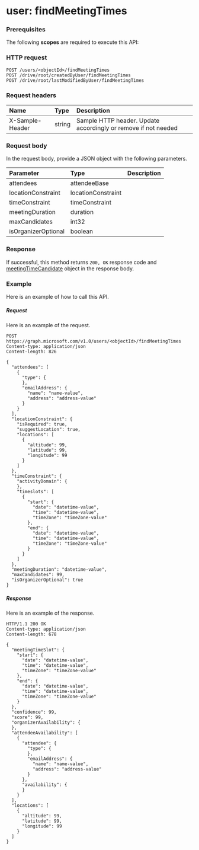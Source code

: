 # user: findMeetingTimes


### Prerequisites
The following **scopes** are required to execute this API: 
### HTTP request
<!-- { "blockType": "ignored" } -->
```http
POST /users/<objectId>/findMeetingTimes
POST /drive/root/createdByUser/findMeetingTimes
POST /drive/root/lastModifiedByUser/findMeetingTimes

```
### Request headers
| Name       | Type | Description|
|:---------------|:--------|:----------|
| X-Sample-Header  | string  | Sample HTTP header. Update accordingly or remove if not needed|

### Request body
In the request body, provide a JSON object with the following parameters.

| Parameter	   | Type	|Description|
|:---------------|:--------|:----------|
|attendees|attendeeBase||
|locationConstraint|locationConstraint||
|timeConstraint|timeConstraint||
|meetingDuration|duration||
|maxCandidates|int32||
|isOrganizerOptional|boolean||

### Response
If successful, this method returns `200, OK` response code and [meetingTimeCandidate](../resources/meetingtimecandidate.md) object in the response body.

### Example
Here is an example of how to call this API.
##### Request
Here is an example of the request.
<!-- {
  "blockType": "request",
  "name": "user_findmeetingtimes"
}-->
```http
POST https://graph.microsoft.com/v1.0/users/<objectId>/findMeetingTimes
Content-type: application/json
Content-length: 826

{
  "attendees": [
    {
      "type": {
      },
      "emailAddress": {
        "name": "name-value",
        "address": "address-value"
      }
    }
  ],
  "locationConstraint": {
    "isRequired": true,
    "suggestLocation": true,
    "locations": [
      {
        "altitude": 99,
        "latitude": 99,
        "longitude": 99
      }
    ]
  },
  "timeConstraint": {
    "activityDomain": {
    },
    "timeslots": [
      {
        "start": {
          "date": "datetime-value",
          "time": "datetime-value",
          "timeZone": "timeZone-value"
        },
        "end": {
          "date": "datetime-value",
          "time": "datetime-value",
          "timeZone": "timeZone-value"
        }
      }
    ]
  },
  "meetingDuration": "datetime-value",
  "maxCandidates": 99,
  "isOrganizerOptional": true
}
```

##### Response
Here is an example of the response.
<!-- {
  "blockType": "response",
  "truncated": false,
  "@odata.type": "microsoft.graph.meetingtimecandidate"
} -->
```http
HTTP/1.1 200 OK
Content-type: application/json
Content-length: 678

{
  "meetingTimeSlot": {
    "start": {
      "date": "datetime-value",
      "time": "datetime-value",
      "timeZone": "timeZone-value"
    },
    "end": {
      "date": "datetime-value",
      "time": "datetime-value",
      "timeZone": "timeZone-value"
    }
  },
  "confidence": 99,
  "score": 99,
  "organizerAvailability": {
  },
  "attendeeAvailability": [
    {
      "attendee": {
        "type": {
        },
        "emailAddress": {
          "name": "name-value",
          "address": "address-value"
        }
      },
      "availability": {
      }
    }
  ],
  "locations": [
    {
      "altitude": 99,
      "latitude": 99,
      "longitude": 99
    }
  ]
}
```

<!-- uuid: 8fcb5dbc-d5aa-4681-8e31-b001d5168d79
2015-10-25 14:57:30 UTC -->
<!-- {
  "type": "#page.annotation",
  "description": "user: findMeetingTimes",
  "keywords": "",
  "section": "documentation",
  "tocPath": ""
}-->